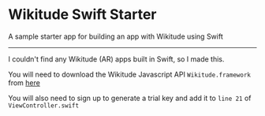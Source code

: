 # Wikitude Swift Starter
A sample starter app for building an app with Wikitude using Swift

---

I couldn't find any Wikitude (AR) apps built in Swift, so I made this. 

You will need to download the Wikitude Javascript API `Wikitude.framework` from <a href src="http://www.wikitude.com/download/">here</a>

You will also need to sign up to generate a trial key and add it to `line 21` of `ViewController.swift`